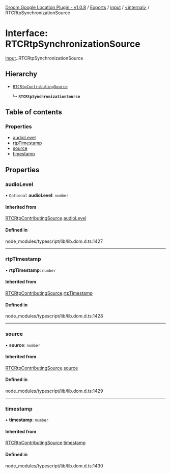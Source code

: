 [Droom Google Location Plugin - v1.0.8](../README.md) / [Exports](../modules.md) / [input](../modules/input.md) / [<internal\>](../modules/input._internal_.md) / RTCRtpSynchronizationSource

# Interface: RTCRtpSynchronizationSource

[input](../modules/input.md).[<internal>](../modules/input._internal_.md).RTCRtpSynchronizationSource

## Hierarchy

- [`RTCRtpContributingSource`](input._internal_.RTCRtpContributingSource.md)

  ↳ **`RTCRtpSynchronizationSource`**

## Table of contents

### Properties

- [audioLevel](input._internal_.RTCRtpSynchronizationSource.md#audiolevel)
- [rtpTimestamp](input._internal_.RTCRtpSynchronizationSource.md#rtptimestamp)
- [source](input._internal_.RTCRtpSynchronizationSource.md#source)
- [timestamp](input._internal_.RTCRtpSynchronizationSource.md#timestamp)

## Properties

### audioLevel

• `Optional` **audioLevel**: `number`

#### Inherited from

[RTCRtpContributingSource](input._internal_.RTCRtpContributingSource.md).[audioLevel](input._internal_.RTCRtpContributingSource.md#audiolevel)

#### Defined in

node_modules/typescript/lib/lib.dom.d.ts:1427

___

### rtpTimestamp

• **rtpTimestamp**: `number`

#### Inherited from

[RTCRtpContributingSource](input._internal_.RTCRtpContributingSource.md).[rtpTimestamp](input._internal_.RTCRtpContributingSource.md#rtptimestamp)

#### Defined in

node_modules/typescript/lib/lib.dom.d.ts:1428

___

### source

• **source**: `number`

#### Inherited from

[RTCRtpContributingSource](input._internal_.RTCRtpContributingSource.md).[source](input._internal_.RTCRtpContributingSource.md#source)

#### Defined in

node_modules/typescript/lib/lib.dom.d.ts:1429

___

### timestamp

• **timestamp**: `number`

#### Inherited from

[RTCRtpContributingSource](input._internal_.RTCRtpContributingSource.md).[timestamp](input._internal_.RTCRtpContributingSource.md#timestamp)

#### Defined in

node_modules/typescript/lib/lib.dom.d.ts:1430
